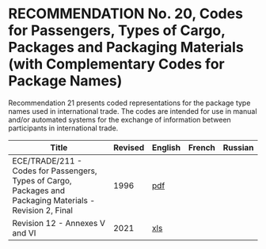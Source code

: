 # RECOMMENDATION No. 20, Codes for Passengers, Types of Cargo, Packages and Packaging Materials (with Complementary Codes for Package Names)

Recommendation 21 presents coded representations for the package type names used in international trade. The codes are intended for use in manual and/or automated systems for the exchange of information between participants in international trade.

| Title | Revised | English | French | Russian |
| --- | --- | --- | --- | --- |
|ECE/TRADE/211 - Codes for Passengers, Types of Cargo, Packages and Packaging Materials - Revision 2, Final|1996|[pdf](./editions&revisions/rec21rev2_rev_96trd211.pdf)||| 		
|Revision 12 - Annexes V and VI|2021|[xls](./editions&revisions/rec21_Rev12e_Annex-V-VI_2021.xls)||| 		